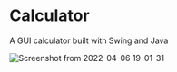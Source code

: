 # Calculator
A GUI calculator built with Swing and Java

![Screenshot from 2022-04-06 19-01-31](https://user-images.githubusercontent.com/38314454/162028571-4f9a9eff-c6e8-4e6c-a031-acb2f2707495.png)
